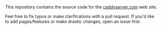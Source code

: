 This repository contains the source code for the [caddyserver.com](https://caddyserver.com) web site.

Feel free to fix typos or make clarifications with a pull request. If you'd like to add pages/features or make drastic changes, open an issue first.
